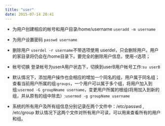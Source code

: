 ```yaml
---
title: "user"
date: 2015-07-14 20:41
---
```

+ 为用户创建相应的帐号和用户目录/home/username ``useradd -m username``

+ 为用户设置密码 ``passwd username``

+ 删除用户 ``userdel -r username``不带选项使用 userdel，只会删除用户。用户的家目录将仍会在/home目录下。要完全的删除用户信息，使用-r选项；

+ 帐号切换 登录帐号为userA用户状态下，切换到userB用户帐号工作:``su userB``

+ 默认情况下，添加用户操作也会相应的增加一个同名的组，用户属于同名组； 查看当前用户所属的组:``groups``，一个用户可以属于多个组，将用户加入到组:``usermod -G groupNmame username``，变更用户所属的根组(将用加入到新的组，并从原有的组中除去）:``usermod -g groupName username``

+ 系统的所有用户及所有组信息分别记录在两个文件中：/etc/passwd , /etc/group 默认情况下这两个文件对所有用户可读，可以用来查看所有的用户和组。
